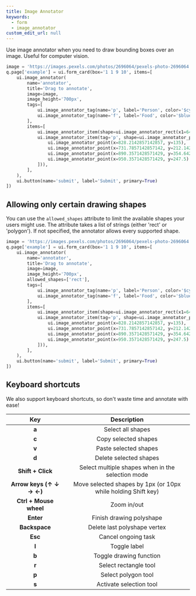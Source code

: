 ```yaml
---
title: Image Annotator
keywords:
  - form
  - image_annotator
custom_edit_url: null
---
```


Use image annotator when you need to draw bounding boxes over an image. Useful for computer vision.

```py
image = 'https://images.pexels.com/photos/2696064/pexels-photo-2696064.jpeg?auto=compress&cs=tinysrgb&w=1260&h=750&dpr=1'
q.page['example'] = ui.form_card(box='1 1 9 10', items=[
    ui.image_annotator(
        name='annotator',
        title='Drag to annotate',
        image=image,
        image_height='700px',
        tags=[
            ui.image_annotator_tag(name='p', label='Person', color='$cyan'),
            ui.image_annotator_tag(name='f', label='Food', color='$blue'),
        ],
        items=[
            ui.image_annotator_item(shape=ui.image_annotator_rect(x1=649, y1=393, x2=383, y2=25), tag='p'),
            ui.image_annotator_item(tag='p', shape=ui.image_annotator_polygon([
                ui.image_annotator_point(x=828.2142857142857, y=135),
                ui.image_annotator_point(x=731.7857142857142, y=212.14285714285714),
                ui.image_annotator_point(x=890.3571428571429, y=354.6428571428571),
                ui.image_annotator_point(x=950.3571428571429, y=247.5)
            ])),
        ],
    ),
    ui.button(name='submit', label='Submit', primary=True)
])
```

## Allowing only certain drawing shapes

You can use the `allowed_shapes` attribute to limit the available shapes your users might use. The attribute takes a list of strings (either 'rect' or 'polygon'). If not specified, the annotator allows every supported shape.

```py
image = 'https://images.pexels.com/photos/2696064/pexels-photo-2696064.jpeg?auto=compress&cs=tinysrgb&w=1260&h=750&dpr=1'
q.page['example'] = ui.form_card(box='1 1 9 10', items=[
    ui.image_annotator(
        name='annotator',
        title='Drag to annotate',
        image=image,
        image_height='700px',
        allowed_shapes=['rect'],
        tags=[
            ui.image_annotator_tag(name='p', label='Person', color='$cyan'),
            ui.image_annotator_tag(name='f', label='Food', color='$blue'),
        ],
        items=[
            ui.image_annotator_item(shape=ui.image_annotator_rect(x1=649, y1=393, x2=383, y2=25), tag='p'),
            ui.image_annotator_item(tag='p', shape=ui.image_annotator_polygon([
                ui.image_annotator_point(x=828.2142857142857, y=135),
                ui.image_annotator_point(x=731.7857142857142, y=212.14285714285714),
                ui.image_annotator_point(x=890.3571428571429, y=354.6428571428571),
                ui.image_annotator_point(x=950.3571428571429, y=247.5)
            ])),
        ],
    ),
    ui.button(name='submit', label='Submit', primary=True)
])
```

## Keyboard shortcuts

We also support keyboard shortcuts, so don't waste time and annotate with ease!

|       **Key**            |                         **Description**                       |
|:------------------------:|:-------------------------------------------------------------:|
|          **a**           |                        Select all shapes                      |
|          **c**           |                      Copy selected shapes                     |
|          **v**           |                      Paste selected shapes                    |
|          **d**           |                     Delete selected shapes                    |
|    **Shift + Click**     |       Select multiple shapes when in the selection mode       |
| **Arrow keys (↑ ↓ → ←)** | Move selected shapes by 1px (or 10px while holding Shift key) |
|  **Ctrl + Mouse wheel**  |                          Zoom in/out                          |
|        **Enter**         |                    Finish drawing polyshape                   |
|      **Backspace**       |                  Delete last polyshape vertex                 |
|         **Esc**          |                      Cancel ongoing task                      |
|          **l**           |                          Toggle label                         |
|          **b**           |                    Toggle drawing function                    |
|          **r**           |                     Select rectangle tool                     |
|          **p**           |                       Select polygon tool                     |
|          **s**           |                     Activate selection tool                   |
